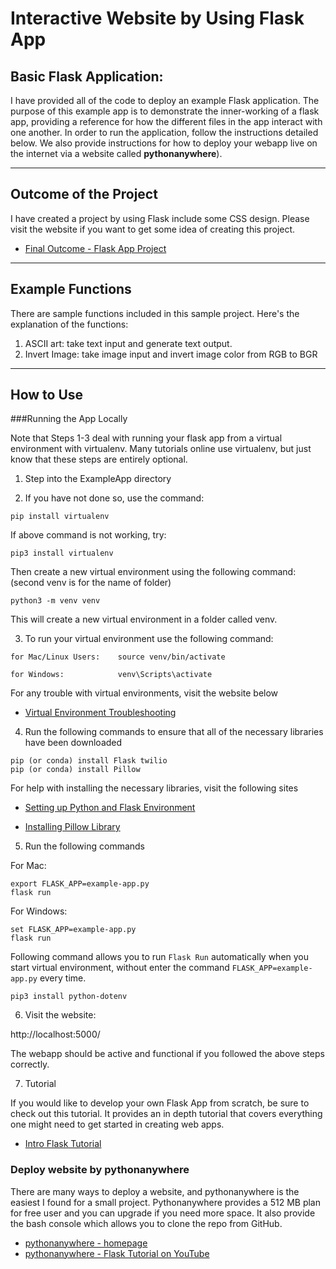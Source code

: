 # Interactive Website by Using Flask App


## Basic Flask Application:

I have provided all of the code to deploy an example Flask application. The purpose of this example app is to demonstrate the inner-working of a flask app, providing a reference for how the different files in the app interact with one another. In order to run the application, follow the instructions detailed below. We also provide
instructions for how to deploy your webapp live on the internet via a website called **pythonanywhere**).

---
## Outcome of the Project

I have created a project by using Flask include some CSS design. Please visit the website if you want to get some idea of creating this project.

* [Final Outcome - Flask App Project](http://cct823.pythonanywhere.com/)
---
## Example Functions
There are sample functions included in this sample project. Here's the explanation of the functions: 

1. ASCII art: take text input and generate text output.
2. Invert Image: take image input and invert image color from RGB to BGR
---
## How to Use

###Running the App Locally

Note that Steps 1-3 deal with running your flask app from a virtual environment with virtualenv. Many tutorials online use virtualenv, but just know that these steps are entirely optional.  

1. Step into the ExampleApp directory

2. If you have not done so, use the command:

```pip install virtualenv``` 

If above command is not working, try:

```pip3 install virtualenv``` 

Then create a new virtual environment using the following command: (second venv is for the name of folder)

```python3 -m venv venv```

This will create a new virtual environment in a folder called venv.


3. To run your virtual environment use the following command:

```
for Mac/Linux Users:    source venv/bin/activate

for Windows:            venv\Scripts\activate 
```

For any trouble with virtual environments, visit the website below

* [Virtual Environment Troubleshooting](https://docs.python-guide.org/dev/virtualenvs/)


4. Run the following commands to ensure that all of the necessary libraries 
   have been downloaded

```
pip (or conda) install Flask twilio
pip (or conda) install Pillow
```

For help with installing the necessary libraries, visit the following sites

* [Setting up Python and Flask Environment](https://www.twilio.com/docs/usage/tutorials/how-to-set-up-your-python-and-flask-development-environment)

* [Installing Pillow Library](https://pillow.readthedocs.io/en/stable/installation.html)

5. Run the following commands 

For Mac:

```
export FLASK_APP=example-app.py
flask run
```

For Windows:

```
set FLASK_APP=example-app.py
flask run
```

Following command allows you to run `Flask Run` automatically when you start virtual environment, without enter the command `FLASK_APP=example-app.py` every time.

```
pip3 install python-dotenv
```

6. Visit the website:

http://localhost:5000/

The webapp should be active and functional if you followed the above steps correctly.

7. Tutorial

If you would like to develop your own Flask App from scratch, be sure to check out this tutorial. 
It provides an in depth tutorial that covers everything one might need to get started in creating
web apps. 

* [Intro Flask Tutorial](https://blog.miguelgrinberg.com/post/the-flask-mega-tutorial-part-i-hello-world)

### Deploy website by pythonanywhere

There are many ways to deploy a website, and pythonanywhere is the easiest I found for a small project. Pythonanywhere provides a 512 MB plan for free user and you can upgrade if you need more space. It also provide the bash console which allows you to clone the repo from GitHub. 

* [pythonanywhere - homepage](https://www.pythonanywhere.com/)
* [pythonanywhere - Flask Tutorial on YouTube](https://www.youtube.com/watch?v=M-QRwEEZ9-8)


 



